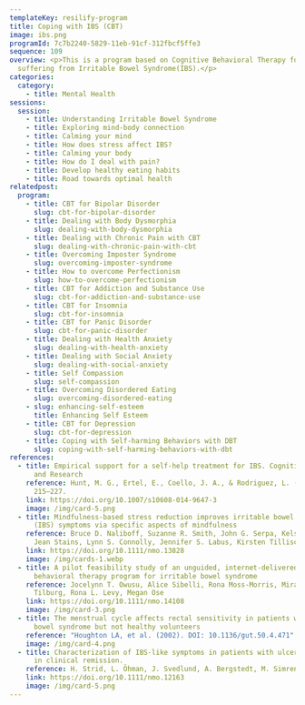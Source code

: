```yaml
---
templateKey: resilify-program
title: Coping with IBS (CBT)
image: ibs.png
programId: 7c7b2240-5829-11eb-91cf-312fbcf5ffe3
sequence: 109
overview: <p>This is a program based on Cognitive Behavioral Therapy for people
  suffering from Irritable Bowel Syndrome(IBS).</p>
categories:
  category:
    - title: Mental Health
sessions:
  session:
    - title: Understanding Irritable Bowel Syndrome
    - title: Exploring mind-body connection
    - title: Calming your mind
    - title: How does stress affect IBS?
    - title: Calming your body
    - title: How do I deal with pain?
    - title: Develop healthy eating habits
    - title: Road towards optimal health
relatedpost:
  program:
    - title: CBT for Bipolar Disorder
      slug: cbt-for-bipolar-disorder
    - title: Dealing with Body Dysmorphia
      slug: dealing-with-body-dysmorphia
    - title: Dealing with Chronic Pain with CBT
      slug: dealing-with-chronic-pain-with-cbt
    - title: Overcoming Imposter Syndrome
      slug: overcoming-imposter-syndrome
    - title: How to overcome Perfectionism
      slug: how-to-overcome-perfectionism
    - title: CBT for Addiction and Substance Use
      slug: cbt-for-addiction-and-substance-use
    - title: CBT for Insomnia
      slug: cbt-for-insomnia
    - title: CBT for Panic Disorder
      slug: cbt-for-panic-disorder
    - title: Dealing with Health Anxiety
      slug: dealing-with-health-anxiety
    - title: Dealing with Social Anxiety
      slug: dealing-with-social-anxiety
    - title: Self Compassion
      slug: self-compassion
    - title: Overcoming Disordered Eating
      slug: overcoming-disordered-eating
    - slug: enhancing-self-esteem
      title: Enhancing Self Esteem
    - title: CBT for Depression
      slug: cbt-for-depression
    - title: Coping with Self-harming Behaviors with DBT
      slug: coping-with-self-harming-behaviors-with-dbt
references:
  - title: Empirical support for a self-help treatment for IBS. Cognitive Therapy
      and Research
    reference: Hunt, M. G., Ertel, E., Coello, J. A., & Rodriguez, L. (2015), 39(2),
      215–227.
    link: https://doi.org/10.1007/s10608-014-9647-3
    image: /img/card-5.png
  - title: Mindfulness-based stress reduction improves irritable bowel syndrome
      (IBS) symptoms via specific aspects of mindfulness
    reference: Bruce D. Naliboff, Suzanne R. Smith, John G. Serpa, Kelsey T. Laird,
      Jean Stains, Lynn S. Connolly, Jennifer S. Labus, Kirsten Tillisch
    link: https://doi.org/10.1111/nmo.13828
    image: /img/cards-1.webp
  - title: A pilot feasibility study of an unguided, internet-delivered cognitive
      behavioral therapy program for irritable bowel syndrome
    reference: Jocelynn T. Owusu, Alice Sibelli, Rona Moss-Morris, Miranda A.L. van
      Tilburg, Rona L. Levy, Megan Ose
    link: https://doi.org/10.1111/nmo.14108
    image: /img/card-3.png
  - title: The menstrual cycle affects rectal sensitivity in patients with irritable
      bowel syndrome but not healthy volunteers
    reference: "Houghton LA, et al. (2002). DOI: 10.1136/gut.50.4.471"
    image: /img/card-4.png
  - title: Characterization of IBS-like symptoms in patients with ulcerative colitis
      in clinical remission.
    reference: H. Strid, L. Öhman, J. Svedlund, A. Bergstedt, M. Simren.
    link: https://doi.org/10.1111/nmo.12163
    image: /img/card-5.png
---
```

